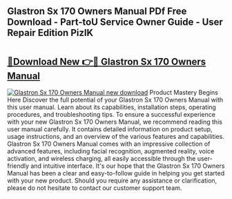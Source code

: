 ## Glastron Sx 170 Owners Manual PDf Free Download - Part-toU Service Owner Guide - User Repair Edition PizlK

# <h2><a href="http://bc51235.oget.top/?id=Glastron+Sx+170+Owners+Manual">🔗Download New 👉🔴 Glastron Sx 170 Owners Manual</a></h2>

[![Glastron Sx 170 Owners Manual new download](https://i.imgur.com/5g1atiW.png)](http://bc51235.oget.top/?id=Glastron+Sx+170+Owners+Manual)
Product Mastery Begins Here Discover the full potential of your Glastron Sx 170 Owners Manual with this user manual. Learn about its capabilities, installation steps, operating procedures, and troubleshooting tips. To ensure a successful experience with your new Glastron Sx 170 Owners Manual, we recommend reading this user manual carefully. It contains detailed information on product setup, usage instructions, and an overview of the various features and capabilities. Glastron Sx 170 Owners Manual comes with an impressive collection of advanced features, including facial recognition, augmented reality, voice activation, and wireless charging, all easily accessible through the user-friendly and intuitive interface. It's our hope that the Glastron Sx 170 Owners Manual has been a clear and easy-to-follow guide in helping you get started with your new product. Should you require any assistance or clarification, please do not hesitate to contact our customer support team.
